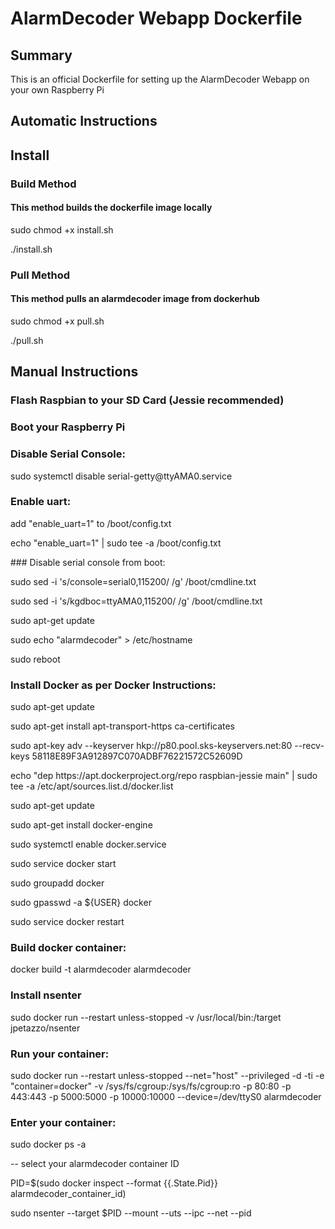 # AlarmDecoder Webapp Dockerfile

## Summary
This is an official Dockerfile for setting up the AlarmDecoder Webapp on your own Raspberry Pi

## Automatic Instructions

## Install

### Build Method

#### This method builds the dockerfile image locally

<p>sudo chmod +x install.sh</p>

<p>./install.sh</p>

### Pull Method

#### This method pulls an alarmdecoder image from dockerhub

<p>sudo chmod +x pull.sh</p>

<p>./pull.sh</p>


## Manual Instructions

### Flash Raspbian to your SD Card (Jessie recommended)

### Boot your Raspberry Pi

### Disable Serial Console: 

<p>sudo systemctl disable serial-getty@ttyAMA0.service</p>

### Enable uart: 

<p>add "enable_uart=1" to /boot/config.txt</p>
<p>echo "enable_uart=1" | sudo tee -a /boot/config.txt</p>
### Disable serial console from boot:  

<p>sudo sed -i 's/console=serial0,115200/ /g' /boot/cmdline.txt</p>

<p>sudo sed -i 's/kgdboc=ttyAMA0,115200/ /g' /boot/cmdline.txt</p>

<p>sudo apt-get update</p>

<p>sudo echo "alarmdecoder" > /etc/hostname</p>

<p>sudo reboot</p>

### Install Docker as per Docker Instructions:

<p>sudo apt-get update</p>

<p>sudo apt-get install apt-transport-https ca-certificates</p>

<p>sudo apt-key adv --keyserver hkp://p80.pool.sks-keyservers.net:80 --recv-keys 58118E89F3A912897C070ADBF76221572C52609D</p>

<p>echo "dep https://apt.dockerproject.org/repo raspbian-jessie main" | sudo tee -a /etc/apt/sources.list.d/docker.list</p>

<p>sudo apt-get update</p>

<p>sudo apt-get install docker-engine</p>

<p>sudo systemctl enable docker.service</p>

<p>sudo service docker start</p>

<p>sudo groupadd docker</p>

<p>sudo gpasswd -a ${USER} docker</p>

<p>sudo service docker restart</p>

### Build docker container: 

<p>docker build -t alarmdecoder alarmdecoder</p>

### Install nsenter

<p>sudo docker run --restart unless-stopped -v /usr/local/bin:/target jpetazzo/nsenter</p>

### Run your container: 

<p>sudo docker run --restart unless-stopped --net="host" --privileged -d -ti -e "container=docker" -v /sys/fs/cgroup:/sys/fs/cgroup:ro -p 80:80 -p 443:443 -p 5000:5000 -p 10000:10000 --device=/dev/ttyS0 alarmdecoder</p>

### Enter your container:

<p>sudo docker ps -a</p> -- select your alarmdecoder container ID

<p>PID=$(sudo docker inspect --format {{.State.Pid}} alarmdecoder_container_id)</p>

<p>sudo nsenter --target $PID --mount --uts --ipc --net --pid</p>
